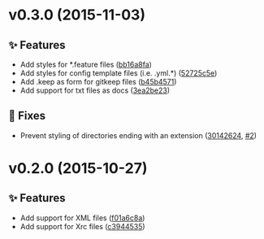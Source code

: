 <a name="v0.3.0"></a>
# v0.3.0 (2015-11-03)

## :sparkles: Features

- Add styles for \*.feature files ([bb16a8fa](https://github.com/abe33/atom-unfancy-file-icons/commit/bb16a8faf380018b43d186bb5c735b10a7a73d57))
- Add styles for config template files (i.e. .yml.\*) ([52725c5e](https://github.com/abe33/atom-unfancy-file-icons/commit/52725c5e1b9197310cb4611902277b02bb7947d8))
- Add .keep as form for gitkeep files ([b45b4571](https://github.com/abe33/atom-unfancy-file-icons/commit/b45b457170b42523d2cd49bb23d762672c5b39f0))
- Add support for txt files as docs ([3ea2be23](https://github.com/abe33/atom-unfancy-file-icons/commit/3ea2be23dd2a09d09e0eacaabf8a73a5abd4b386))

## :bug: Fixes

- Prevent styling of directories ending with an extension ([30142624](https://github.com/abe33/atom-unfancy-file-icons/commit/301426248b68f0df684f7488684d08ebda562a35), [#2](https://github.com/abe33/atom-unfancy-file-icons/pull/2))

<a name="v0.2.0"></a>
# v0.2.0 (2015-10-27)

## :sparkles: Features

- Add support for XML files ([f01a6c8a](https://github.com/abe33/atom-unfancy-file-icons/commit/f01a6c8a3c6fa7ceb0206b090c532f4d386f3b97))
- Add support for Xrc files ([c3944535](https://github.com/abe33/atom-unfancy-file-icons/commit/c39445356b1403838e70b0a5cd57dbe658f7df63))
